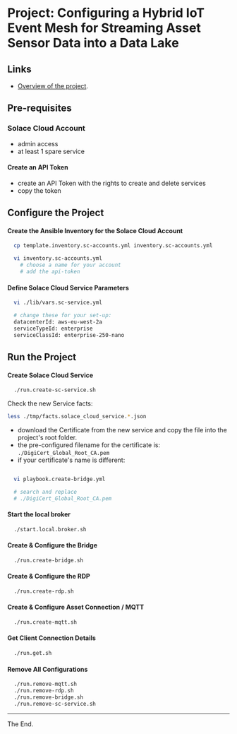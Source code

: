 # Project: Configuring a Hybrid IoT Event Mesh for Streaming Asset Sensor Data into a Data Lake

## Links

  - [Overview of the project](./ProjectOverview.md).

## Pre-requisites

### Solace Cloud Account

- admin access
- at least 1 spare service

#### Create an API Token

- create an API Token with the rights to create and delete services
- copy the token

## Configure the Project

#### Create the Ansible Inventory for the Solace Cloud Account

````bash
  cp template.inventory.sc-accounts.yml inventory.sc-accounts.yml

  vi inventory.sc-accounts.yml
    # choose a name for your account
    # add the api-token

````
#### Define Solace Cloud Service Parameters

````bash
  vi ./lib/vars.sc-service.yml

  # change these for your set-up:
  datacenterId: aws-eu-west-2a
  serviceTypeId: enterprise
  serviceClassId: enterprise-250-nano

````

## Run the Project

#### Create Solace Cloud Service

````bash
  ./run.create-sc-service.sh
````

Check the new Service facts:
````bash
less ./tmp/facts.solace_cloud_service.*.json
````

- download the Certificate from the new service and copy the file into the project's root folder.
- the pre-configured filename for the certificate is: `./DigiCert_Global_Root_CA.pem`
- if your certificate's name is different:

````bash

  vi playbook.create-bridge.yml

  # search and replace
  # ./DigiCert_Global_Root_CA.pem

````

#### Start the local broker

````bash
  ./start.local.broker.sh
````

#### Create & Configure the Bridge

````bash
  ./run.create-bridge.sh
````

#### Create & Configure the RDP

````bash
  ./run.create-rdp.sh
````

#### Create & Configure Asset Connection / MQTT

````bash
  ./run.create-mqtt.sh
````

#### Get Client Connection Details

````bash
  ./run.get.sh
````

#### Remove All Configurations

````bash
  ./run.remove-mqtt.sh
  ./run.remove-rdp.sh
  ./run.remove-bridge.sh
  ./run.remove-sc-service.sh
````

---
The End.
